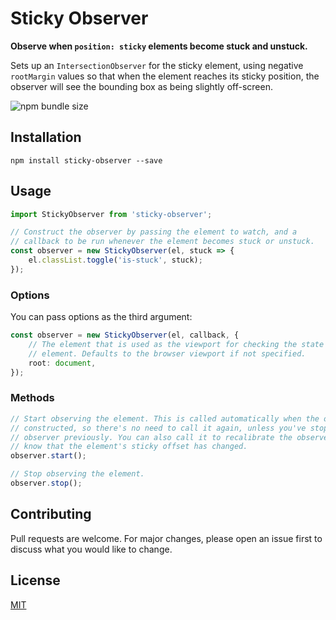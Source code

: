 # Sticky Observer

**Observe when `position: sticky` elements become stuck and unstuck.**

Sets up an `IntersectionObserver` for the sticky element, using negative `rootMargin` values so that when the element reaches its sticky position, the observer will see the bounding box as being slightly off-screen.

![npm bundle size](https://img.shields.io/bundlephobia/minzip/sticky-observer)

## Installation

```
npm install sticky-observer --save
```

## Usage

```ts
import StickyObserver from 'sticky-observer';

// Construct the observer by passing the element to watch, and a 
// callback to be run whenever the element becomes stuck or unstuck.
const observer = new StickyObserver(el, stuck => {
    el.classList.toggle('is-stuck', stuck);
});
```

### Options

You can pass options as the third argument:

```ts
const observer = new StickyObserver(el, callback, {
    // The element that is used as the viewport for checking the state of the 
    // element. Defaults to the browser viewport if not specified.
    root: document,
});
```

### Methods

```ts
// Start observing the element. This is called automatically when the observer is
// constructed, so there's no need to call it again, unless you've stopped the
// observer previously. You can also call it to recalibrate the observer if you
// know that the element's sticky offset has changed.
observer.start();

// Stop observing the element.
observer.stop();
```

## Contributing

Pull requests are welcome. For major changes, please open an issue first to discuss what you would like to change.

## License

[MIT](LICENSE)
